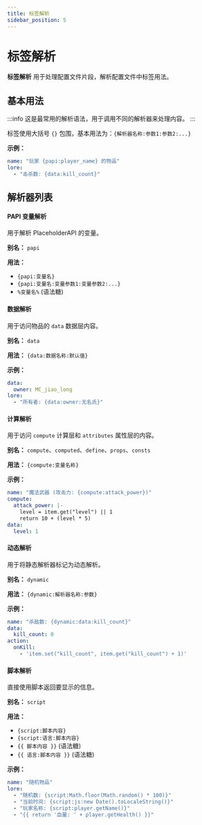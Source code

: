 ```yaml
---
title: 标签解析
sidebar_position: 5
---
```


# 标签解析

**标签解析** 用于处理配置文件片段，解析配置文件中标签用法。

## 基本用法

:::info
这是最常用的解析语法，用于调用不同的解析器来处理内容。
:::

标签使用大括号 `{}` 包围，基本用法为：`{解析器名称:参数1:参数2:...}`

**示例：**
```yaml
name: "玩家 {papi:player_name} 的物品"
lore:
  - "击杀数: {data:kill_count}"
```

## 解析器列表

#### PAPI 变量解析

用于解析 PlaceholderAPI 的变量。

**别名：** `papi`

**用法：**
- `{papi:变量名}`
- `{papi:变量名:变量参数1:变量参数2:...}`
- `%变量名%` (语法糖)

#### 数据解析

用于访问物品的 `data` 数据层内容。

**别名：** `data`

**用法：** `{data:数据名称:默认值}`

**示例：**
```yaml
data:
  owner: MC_jiao_long
lore:
  - "所有者: {data:owner:无名氏}"
```

#### 计算解析

用于访问 `compute` 计算层和 `attributes` 属性层的内容。

**别名：** `compute`、`computed`、`define`、`props`、`consts`

**用法：** `{compute:变量名称}`

**示例：**
```yaml
name: "魔法武器 (攻击力: {compute:attack_power})"
compute:
  attack_power: |-
    level = item.get("level") || 1
    return 10 + (level * 5)
data:
  level: 1
```

#### 动态解析

用于将静态解析器标记为动态解析。

**别名：** `dynamic`

**用法：** `{dynamic:解析器名称:参数}`

**示例：**
```yaml
name: "杀敌数: {dynamic:data:kill_count}"
data:
  kill_count: 0
action:
  onKill:
    - 'item.set("kill_count", item.get("kill_count") + 1)'
```

#### 脚本解析

直接使用脚本返回要显示的信息。

**别名：** `script`

**用法：** 
- `{script:脚本内容}`
- `{script:语言:脚本内容}`
- `{{ 脚本内容 }}` (语法糖)
- `{{ 语言:脚本内容 }}` (语法糖)

**示例：**
```yaml
name: "随机物品"
lore:
  - "随机数: {script:Math.floor(Math.random() * 100)}"
  - "当前时间: {script:js:new Date().toLocaleString()}"
  - "玩家名称: {script:player.getName()}"
  - "{{ return '血量: ' + player.getHealth() }}"
```

